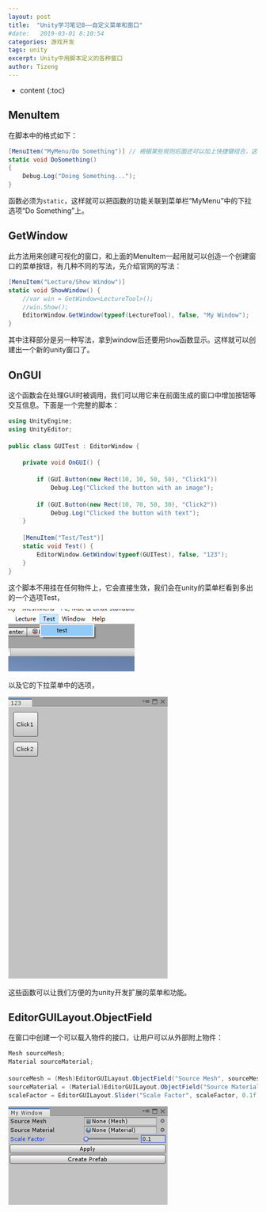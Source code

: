 ```yaml
---
layout: post
title:  "Unity学习笔记8——自定义菜单和窗口"
#date:   2019-03-01 8:10:54
categories: 游戏开发
tags: unity
excerpt: Unity中用脚本定义的各种窗口
author: Tizeng
---
```


* content
{:toc}

## MenuItem

在脚本中的格式如下：

```c#
[MenuItem("MyMenu/Do Something")] // 根据某些规则后面还可以加上快捷键组合，这里暂且不提
static void DoSomething()
{
    Debug.Log("Doing Something...");
}
```

函数必须为`static`，这样就可以把函数的功能关联到菜单栏“MyMenu”中的下拉选项“Do Something”上。

## GetWindow

此方法用来创建可视化的窗口，和上面的MenuItem一起用就可以创造一个创建窗口的菜单按钮，有几种不同的写法，先介绍官网的写法：

```c#
[MenuItem("Lecture/Show Window")]
static void ShowWindow() {
    //var win = GetWindow<LectureTool>();
    //win.Show();
    EditorWindow.GetWindow(typeof(LectureTool), false, "My Window");
}
```

其中注释部分是另一种写法，拿到window后还要用`Show`函数显示。这样就可以创建出一个新的unity窗口了。

## OnGUI

这个函数会在处理GUI时被调用，我们可以用它来在前面生成的窗口中增加按钮等交互信息。下面是一个完整的脚本：

```c#
using UnityEngine;
using UnityEditor;

public class GUITest : EditorWindow {

    private void OnGUI() {

        if (GUI.Button(new Rect(10, 10, 50, 50), "Click1"))
            Debug.Log("Clicked the button with an image");

        if (GUI.Button(new Rect(10, 70, 50, 30), "Click2"))
            Debug.Log("Clicked the button with text");
    }

    [MenuItem("Test/Test")]
    static void Test() {
        EditorWindow.GetWindow(typeof(GUITest), false, "123");
    }
}
```

这个脚本不用挂在任何物件上，它会直接生效，我们会在unity的菜单栏看到多出的一个选项Test，

![gui1](https://github.com/tizengyan/images/raw/master/gui1.png)

以及它的下拉菜单中的选项，

![gui2](https://github.com/tizengyan/images/raw/master/gui2.png)

这些函数可以让我们方便的为unity开发扩展的菜单和功能。

## EditorGUILayout.ObjectField

在窗口中创建一个可以载入物件的接口，让用户可以从外部附上物件：

```c#
Mesh sourceMesh;
Material sourceMaterial;

sourceMesh = (Mesh)EditorGUILayout.ObjectField("Source Mesh", sourceMesh, typeof(Mesh), false);
sourceMaterial = (Material)EditorGUILayout.ObjectField("Source Material", sourceMaterial, typeof(Material), false);
scaleFactor = EditorGUILayout.Slider("Scale Factor", scaleFactor, 0.1f, 5); // 创建一个滑动条，总长为5，步长0.1
```

![gui3](https://github.com/tizengyan/images/raw/master/gui3.png)
